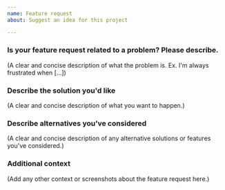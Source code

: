 ```yaml
---
name: Feature request
about: Suggest an idea for this project

---
```


### Is your feature request related to a problem? Please describe.

(A clear and concise description of what the problem is. Ex. I'm always frustrated when [...])

### Describe the solution you'd like 

(A clear and concise description of what you want to happen.)

### Describe alternatives you've considered 

(A clear and concise description of any alternative solutions or features you've considered.)

### Additional context 

(Add any other context or screenshots about the feature request here.)
